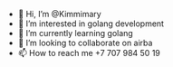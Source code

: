 - 👋 Hi, I’m @Kimmimary
- 👀 I’m interested in golang development
- 🌱 I’m currently learning golang
- 💞️ I’m looking to collaborate on airba
- 📫 How to reach me +7 707 984 50 19

<!---
Kimmimary/Kimmimary is a ✨ special ✨ repository because its `README.md` (this file) appears on your GitHub profile.
You can click the Preview link to take a look at your changes.
--->
